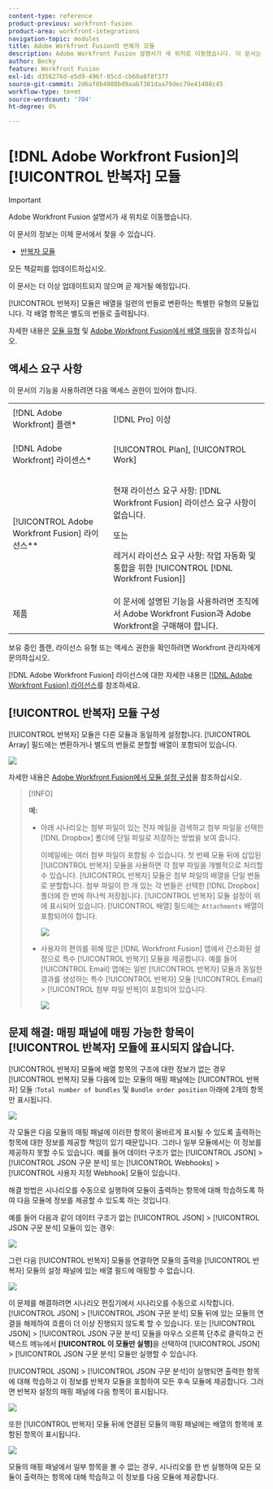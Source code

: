 ```yaml
---
content-type: reference
product-previous: workfront-fusion
product-area: workfront-integrations
navigation-topic: modules
title: Adobe Workfront Fusion의 반복자 모듈
description: Adobe Workfront Fusion 설명서가 새 위치로 이동했습니다. 이 문서는 더 이상 사용되지 않지만, 이 기능을 다루는 새 문서에 대한 링크를 포함합니다.
author: Becky
feature: Workfront Fusion
exl-id: d356276d-e5d9-496f-85cd-cb60a8f8f377
source-git-commit: 2d6af8b4988bd9aab7381daa79dec79e41408c45
workflow-type: tm+mt
source-wordcount: '704'
ht-degree: 0%

---
```


# [!DNL Adobe Workfront Fusion]의 [!UICONTROL 반복자] 모듈

>[!IMPORTANT]
>
>Adobe Workfront Fusion 설명서가 새 위치로 이동했습니다.
>
>이 문서의 정보는 이제 문서에서 찾을 수 있습니다.
>
>* [반복자 모듈](https://experienceleague.adobe.com/docs/workfront-fusion/using/references/modules/iterator-module.html)
>
>모든 책갈피를 업데이트하십시오.
>
>이 문서는 더 이상 업데이트되지 않으며 곧 제거될 예정입니다.

[!UICONTROL 반복자] 모듈은 배열을 일련의 번들로 변환하는 특별한 유형의 모듈입니다. 각 배열 항목은 별도의 번들로 출력됩니다.

자세한 내용은 [모듈 유형](../../workfront-fusion/modules/module-types.md) 및 [Adobe Workfront Fusion에서 배열 매핑](../../workfront-fusion/mapping/map-an-array.md)을 참조하십시오.

## 액세스 요구 사항

이 문서의 기능을 사용하려면 다음 액세스 권한이 있어야 합니다.

<table style="table-layout:auto">
 <col> 
 <col> 
 <tbody> 
  <tr> 
    <td role="rowheader">[!DNL Adobe Workfront] 플랜*</td> 
   <td> <p>[!DNL Pro] 이상</p> </td> 
  </tr> 
  <tr data-mc-conditions=""> 
   <td role="rowheader">[!DNL Adobe Workfront] 라이센스*</td> 
   <td> <p>[!UICONTROL Plan], [!UICONTROL Work]</p> </td> 
  </tr> 
  <tr> 
   <td role="rowheader">[!UICONTROL Adobe Workfront Fusion] 라이선스**</td> 
   <td>
   <p>현재 라이선스 요구 사항: [!DNL Workfront Fusion] 라이선스 요구 사항이 없습니다.</p>
   <p>또는</p>
   <p>레거시 라이선스 요구 사항: 작업 자동화 및 통합을 위한 [!UICONTROL [!DNL Workfront Fusion]] </p>
   </td> 
  </tr> 
  <tr> 
   <td role="rowheader">제품</td> 
   <td>이 문서에 설명된 기능을 사용하려면 조직에서 Adobe Workfront Fusion과 Adobe Workfront을 구매해야 합니다.</td> 
  </tr> 
 </tbody> 
</table>

보유 중인 플랜, 라이선스 유형 또는 액세스 권한을 확인하려면 Workfront 관리자에게 문의하십시오.

[!DNL Adobe Workfront Fusion] 라이선스에 대한 자세한 내용은 [[!DNL Adobe Workfront Fusion] 라이선스](../../workfront-fusion/get-started/license-automation-vs-integration.md)를 참조하세요.

## [!UICONTROL 반복자] 모듈 구성

[!UICONTROL 반복자] 모듈은 다른 모듈과 동일하게 설정합니다. [!UICONTROL Array] 필드에는 변환하거나 별도의 번들로 분할할 배열이 포함되어 있습니다.

![](assets/set-up-iterator-350x190.jpg)

자세한 내용은 [Adobe Workfront Fusion에서 모듈 설정 구성](../../workfront-fusion/modules/configure-a-modules-settings.md)을 참조하십시오.

>[!INFO]
>
>**예:**
>
>* 아래 시나리오는 첨부 파일이 있는 전자 메일을 검색하고 첨부 파일을 선택한 [!DNL Dropbox] 폴더에 단일 파일로 저장하는 방법을 보여 줍니다.
>
>   이메일에는 여러 첨부 파일이 포함될 수 있습니다. 첫 번째 모듈 뒤에 삽입된 [!UICONTROL 반복자] 모듈을 사용하면 각 첨부 파일을 개별적으로 처리할 수 있습니다. [!UICONTROL 반복자] 모듈은 첨부 파일의 배열을 단일 번들로 분할합니다. 첨부 파일이 한 개 있는 각 번들은 선택한 [!DNL Dropbox] 폴더에 한 번에 하나씩 저장됩니다. [!UICONTROL 반복자] 모듈 설정이 위에 표시되어 있습니다. [!UICONTROL 배열] 필드에는 `Attachments` 배열이 포함되어야 합니다.
>
>   ![](assets/attachments-array-350x154.jpg)
>
>* 사용자의 편의를 위해 많은 [!DNL Workfront Fusion] 앱에서 간소화된 설정으로 특수 [!UICONTROL 반복기] 모듈을 제공합니다. 예를 들어 [!UICONTROL Email] 앱에는 일반 [!UICONTROL 반복자] 모듈과 동일한 결과를 생성하는 특수 [!UICONTROL 반복자] 모듈 [!UICONTROL Email] > [!UICONTROL 첨부 파일 반복]이 포함되어 있습니다.
>
>   ![](assets/specialized-iterators-350x135.jpg)


## 문제 해결: 매핑 패널에 매핑 가능한 항목이 [!UICONTROL 반복자] 모듈에 표시되지 않습니다.

[!UICONTROL 반복자] 모듈에 배열 항목의 구조에 대한 정보가 없는 경우 [!UICONTROL 반복자] 모듈 다음에 있는 모듈의 매핑 패널에는 [!UICONTROL 반복자] 모듈 :`Total number of bundles` 및 `Bundle order position` 아래에 2개의 항목만 표시됩니다.

![](assets/mapping-panel-doesnt-display-350x147.png)

각 모듈은 다음 모듈의 매핑 패널에 이러한 항목이 올바르게 표시될 수 있도록 출력하는 항목에 대한 정보를 제공할 책임이 있기 때문입니다. 그러나 일부 모듈에서는 이 정보를 제공하지 못할 수도 있습니다. 예를 들어 데이터 구조가 없는 [!UICONTROL JSON] > [!UICONTROL JSON 구문 분석] 또는 [!UICONTROL Webhooks] > [!UICONTROL 사용자 지정 Webhook] 모듈이 있습니다.

해결 방법은 시나리오를 수동으로 실행하여 모듈이 출력하는 항목에 대해 학습하도록 하여 다음 모듈에 정보를 제공할 수 있도록 하는 것입니다.

예를 들어 다음과 같이 데이터 구조가 없는 [!UICONTROL JSON] > [!UICONTROL JSON 구문 분석] 모듈이 있는 경우:

![](assets/json-parse-json-350x285.png)

그런 다음 [!UICONTROL 반복자] 모듈을 연결하면 모듈의 출력을 [!UICONTROL 반복자] 모듈의 설정 패널에 있는 배열 필드에 매핑할 수 없습니다.

![](assets/connect-iterator-module-350x146.png)

이 문제를 해결하려면 시나리오 편집기에서 시나리오를 수동으로 시작합니다. [!UICONTROL JSON] > [!UICONTROL JSON 구문 분석] 모듈 뒤에 있는 모듈의 연결을 해제하여 흐름이 더 이상 진행되지 않도록 할 수 있습니다. 또는 [!UICONTROL JSON] > [!UICONTROL JSON 구문 분석] 모듈을 마우스 오른쪽 단추로 클릭하고 컨텍스트 메뉴에서 **[!UICONTROL 이 모듈만 실행]**&#x200B;을 선택하여 [!UICONTROL JSON] > [!UICONTROL JSON 구문 분석] 모듈만 실행할 수 있습니다.

[!UICONTROL JSON] > [!UICONTROL JSON 구문 분석]이 실행되면 출력한 항목에 대해 학습하고 이 정보를 반복자 모듈을 포함하여 모든 후속 모듈에 제공합니다. 그러면 반복자 설정의 매핑 패널에 다음 항목이 표시됩니다.

![](assets/mapping-panel-displays-items-350x131.png)

또한 [!UICONTROL 반복자] 모듈 뒤에 연결된 모듈의 매핑 패널에는 배열의 항목에 포함된 항목이 표시됩니다.

![](assets/items-contained-in-array-350x156.png)

모듈의 매핑 패널에서 일부 항목을 볼 수 없는 경우, 시나리오를 한 번 실행하여 모든 모듈이 출력하는 항목에 대해 학습하고 이 정보를 다음 모듈에 제공합니다.
